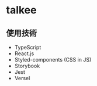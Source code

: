 # talkee

## 使用技術
- TypeScript
- React.js
- Styled-components (CSS in JS)
- Storybook
- Jest
- Versel
